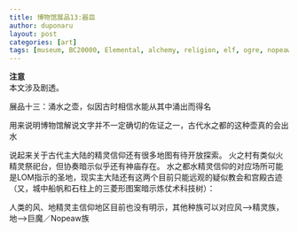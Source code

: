 ```yaml
---
title: 博物馆展品13:器皿
author: duponaru
layout: post
categories: [art]
tags: [museum, BC20000, Elemental, alchemy, religion, elf, ogre, nopeaw, LOM, Acteul, Tiilen]
---
```


**注意**  
本文涉及剧透。  

展品十三：涌水之壶，似因古时相信水能从其中涌出而得名
<span class="image centered"><img src="{{ '/assets/post_img/2020-01-20/pot.jpg' | relative_url }}" alt="" /></span> 

用来说明博物馆解说文字并不一定确切的佐证之一，古代水之都的这种壶真的会出水
<span class="image centered"><img src="{{ '/assets/post_img/2020-01-20/acteul.jpg' | relative_url }}" alt="" /></span> 



说起来关于古代主大陆的精灵信仰还有很多地图有待开放探索。
火之村有类似火精灵祭祀台，但协奏暗示似乎还有神庙存在。
水之都水精灵信仰的对应场所可能是LOM指示的圣地，现实主大陆还有这两个目前只能远观的疑似教会和宫殿古迹（又，城中船帆和石柱上的三菱形图案暗示炼仗术科技树）：
<span class="image centered"><img src="{{ '/assets/post_img/2020-01-20/acteul2.jpg' | relative_url }}" alt="" /></span> 
<span class="image centered"><img src="{{ '/assets/post_img/2020-01-20/tiilen.jpg' | relative_url }}" alt="" /></span> 


人类的风、地精灵主信仰地区目前也没有明示，其他种族可以对应风-->精灵族，地-->巨魔／Nopeaw族